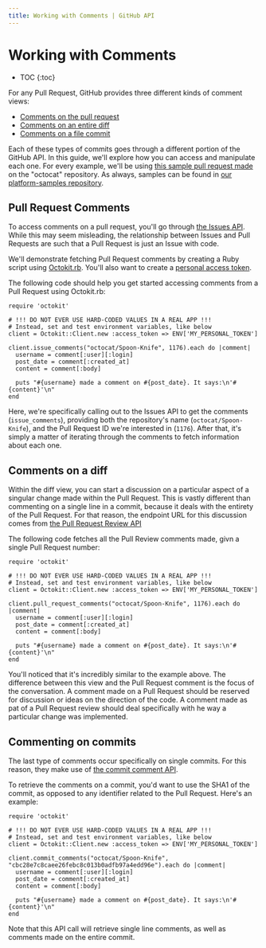 ```yaml
---
title: Working with Comments | GitHub API
---
```


# Working with Comments

* TOC
{:toc}

For any Pull Request, GitHub provides three different kinds of comment views:

* [Comments on the pull request][PR comment]
* [Comments on an entire diff][entire diff comment]
* [Comments on a file commit][single comment]

Each of these types of commits goes through a different portion of the GitHub API.
In this guide, we'll explore how you can access and manipulate each one. For every
example, we'll be using [this sample pull request made][sample PR] on the "octocat"
repository. As always, samples can be found in [our platform-samples repository][platform-samples].

## Pull Request Comments

To access comments on a pull request, you'll go through [the Issues API][issues].
While this may seem misleading, the relationship between Issues and Pull Requests
are such that a Pull Request is just an Issue with code.

We'll demonstrate fetching Pull Request comments by creating a Ruby script using
[Octokit.rb][octokit.rb]. You'll also want to create a [personal access token][personal token].

The following code should help you get started accessing comments from a Pull Request
using Octokit.rb:

    require 'octokit'

    # !!! DO NOT EVER USE HARD-CODED VALUES IN A REAL APP !!!
    # Instead, set and test environment variables, like below
    client = Octokit::Client.new :access_token => ENV['MY_PERSONAL_TOKEN']

    client.issue_comments("octocat/Spoon-Knife", 1176).each do |comment|
      username = comment[:user][:login]
      post_date = comment[:created_at]
      content = comment[:body]

      puts "#{username} made a comment on #{post_date}. It says:\n'#{content}'\n"
    end

Here, we're specifically calling out to the Issues API to get the comments (`issue_comments`),
providing both the repository's name (`octocat/Spoon-Knife`), and the Pull Request ID
we're interested in (`1176`). After that, it's simply a matter of iterating through
the comments to fetch information about each one.

## Comments on a diff

Within the diff view, you can start a discussion on a particular aspect of a singular
change made within the Pull Request. This is vastly different than commenting on a
single line in a commit, because it deals with the entirety of the Pull Request.
For that reason, the endpoint URL for this discussion comes from [the Pull Request Review API][PR Review API]

The following code fetches all the Pull Review comments made, givn a single Pull Request number:

    require 'octokit'

    # !!! DO NOT EVER USE HARD-CODED VALUES IN A REAL APP !!!
    # Instead, set and test environment variables, like below
    client = Octokit::Client.new :access_token => ENV['MY_PERSONAL_TOKEN']

    client.pull_request_comments("octocat/Spoon-Knife", 1176).each do |comment|
      username = comment[:user][:login]
      post_date = comment[:created_at]
      content = comment[:body]

      puts "#{username} made a comment on #{post_date}. It says:\n'#{content}'\n"
    end

You'll noticed that it's incredibly similar to the example above. The difference
between this view and the Pull Request comment is the focus of the conversation.
A comment made on a Pull Request should be reserved for discussion or ideas on
the direction of the code. A comment made as pat of a Pull Request review should
deal specifically with he way a particular change was implemented.

## Commenting on commits

The last type of comments occur specifically on single commits. For this reason,
they make use of [the commit comment API][commit comment API].

To retrieve the comments on a commit, you'd want to use the SHA1 of the commit,
as opposed to any identifier related to the Pull Request. Here's an example:

    require 'octokit'

    # !!! DO NOT EVER USE HARD-CODED VALUES IN A REAL APP !!!
    # Instead, set and test environment variables, like below
    client = Octokit::Client.new :access_token => ENV['MY_PERSONAL_TOKEN']

    client.commit_comments("octocat/Spoon-Knife", "cbc28e7c8caee26febc8c013b0adfb97a4edd96e").each do |comment|
      username = comment[:user][:login]
      post_date = comment[:created_at]
      content = comment[:body]

      puts "#{username} made a comment on #{post_date}. It says:\n'#{content}'\n"
    end

Note that this API call will retrieve single line comments, as well as comments made
on the entire commit.

[PR comment]: https://github.com/octocat/Spoon-Knife/pull/1176#issuecomment-24114792
[entire diff comment]: https://github.com/octocat/Spoon-Knife/pull/1176#discussion_r6252889
[single comment]: https://github.com/octocat/Spoon-Knife/commit/cbc28e7c8caee26febc8c013b0adfb97a4edd96e#commitcomment-4049848
[sample PR]: https://github.com/octocat/Spoon-Knife/pull/1176
[platform-samples]: https://github.com/github/platform-samples/tree/master/api/ruby/working-with-comments
[issues]: http://developer.github.com/v3/issues/comments/
[personal token]: https://help.github.com/articles/creating-an-access-token-for-command-line-use
[octokit.rb]: https://github.com/octokit/octokit.rb
[PR Review API]: http://developer.github.com/v3/pulls/comments/
[commit comment API]: http://developer.github.com/v3/repos/comments/#get-a-single-commit-comment
